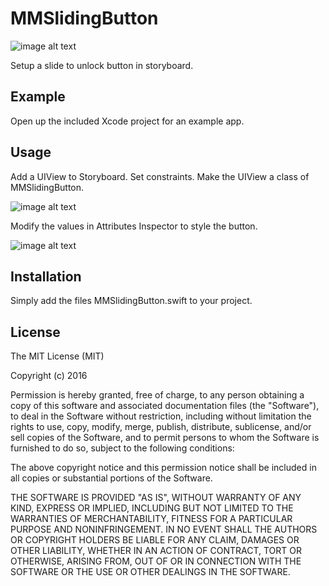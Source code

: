 # MMSlidingButton

![image alt text](http://thirdgene.com/mmtools/mmslidingbutton/screens/example.gif)

Setup a slide to unlock button in storyboard.

## Example

Open up the included Xcode project for an example app.

## Usage

Add a UIView to Storyboard. Set constraints. Make the UIView a class of MMSlidingButton.

![image alt text](http://thirdgene.com/mmtools/mmslidingbutton/screens/1.png)

Modify the values in Attributes Inspector to style the button.

![image alt text](http://thirdgene.com/mmtools/mmslidingbutton/screens/2.png)

## Installation

Simply add the files MMSlidingButton.swift to your project.

## License

The MIT License (MIT)

Copyright (c) 2016 

Permission is hereby granted, free of charge, to any person obtaining a copy
of this software and associated documentation files (the "Software"), to deal
in the Software without restriction, including without limitation the rights
to use, copy, modify, merge, publish, distribute, sublicense, and/or sell
copies of the Software, and to permit persons to whom the Software is
furnished to do so, subject to the following conditions:

The above copyright notice and this permission notice shall be included in all
copies or substantial portions of the Software.

THE SOFTWARE IS PROVIDED "AS IS", WITHOUT WARRANTY OF ANY KIND, EXPRESS OR
IMPLIED, INCLUDING BUT NOT LIMITED TO THE WARRANTIES OF MERCHANTABILITY,
FITNESS FOR A PARTICULAR PURPOSE AND NONINFRINGEMENT. IN NO EVENT SHALL THE
AUTHORS OR COPYRIGHT HOLDERS BE LIABLE FOR ANY CLAIM, DAMAGES OR OTHER
LIABILITY, WHETHER IN AN ACTION OF CONTRACT, TORT OR OTHERWISE, ARISING FROM,
OUT OF OR IN CONNECTION WITH THE SOFTWARE OR THE USE OR OTHER DEALINGS IN THE
SOFTWARE.
